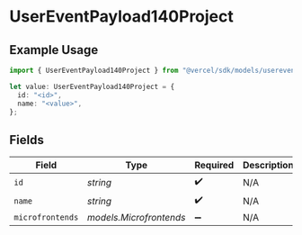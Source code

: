 # UserEventPayload140Project

## Example Usage

```typescript
import { UserEventPayload140Project } from "@vercel/sdk/models/userevent.js";

let value: UserEventPayload140Project = {
  id: "<id>",
  name: "<value>",
};
```

## Fields

| Field                   | Type                    | Required                | Description             |
| ----------------------- | ----------------------- | ----------------------- | ----------------------- |
| `id`                    | *string*                | :heavy_check_mark:      | N/A                     |
| `name`                  | *string*                | :heavy_check_mark:      | N/A                     |
| `microfrontends`        | *models.Microfrontends* | :heavy_minus_sign:      | N/A                     |